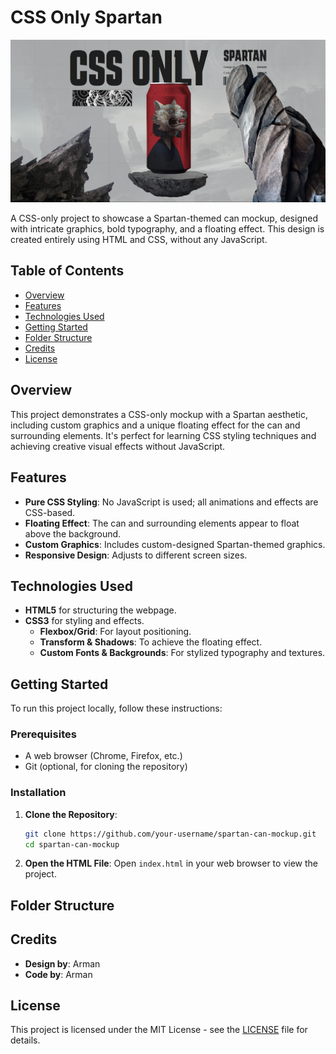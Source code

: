 # CSS Only Spartan 

![Preview of the Spartan Can Mockup](images/sc.png) <!-- Replace with the actual path to your image file -->

A CSS-only project to showcase a Spartan-themed can mockup, designed with intricate graphics, bold typography, and a floating effect. This design is created entirely using HTML and CSS, without any JavaScript.

## Table of Contents

- [Overview](#overview)
- [Features](#features)
- [Technologies Used](#technologies-used)
- [Getting Started](#getting-started)
- [Folder Structure](#folder-structure)
- [Credits](#credits)
- [License](#license)

## Overview

This project demonstrates a CSS-only mockup with a Spartan aesthetic, including custom graphics and a unique floating effect for the can and surrounding elements. It's perfect for learning CSS styling techniques and achieving creative visual effects without JavaScript.

## Features

- **Pure CSS Styling**: No JavaScript is used; all animations and effects are CSS-based.
- **Floating Effect**: The can and surrounding elements appear to float above the background.
- **Custom Graphics**: Includes custom-designed Spartan-themed graphics.
- **Responsive Design**: Adjusts to different screen sizes.

## Technologies Used

- **HTML5** for structuring the webpage.
- **CSS3** for styling and effects.
  - **Flexbox/Grid**: For layout positioning.
  - **Transform & Shadows**: To achieve the floating effect.
  - **Custom Fonts & Backgrounds**: For stylized typography and textures.

## Getting Started

To run this project locally, follow these instructions:

### Prerequisites

- A web browser (Chrome, Firefox, etc.)
- Git (optional, for cloning the repository)

### Installation

1. **Clone the Repository**:
    ```bash
    git clone https://github.com/your-username/spartan-can-mockup.git
    cd spartan-can-mockup
    ```

2. **Open the HTML File**:
    Open `index.html` in your web browser to view the project.

## Folder Structure


## Credits

- **Design by**: Arman
- **Code by**: Arman

## License

This project is licensed under the MIT License - see the [LICENSE](LICENSE) file for details.
